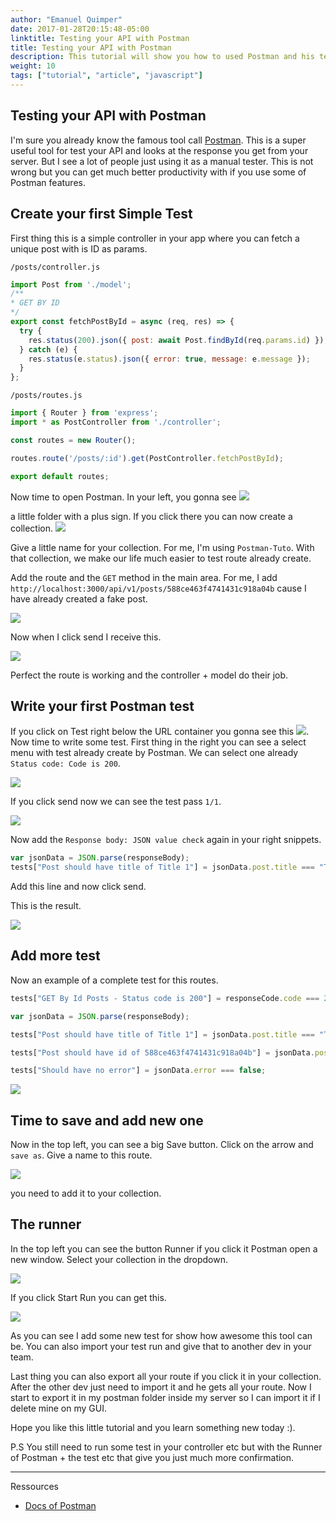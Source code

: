 ```yaml
---
author: "Emanuel Quimper"
date: 2017-01-28T20:15:48-05:00
linktitle: Testing your API with Postman
title: Testing your API with Postman
description: This tutorial will show you how to used Postman and his testing tools.
weight: 10
tags: ["tutorial", "article", "javascript"]
---
```


## Testing your API with Postman

I'm sure you already know the famous tool call [Postman](https://www.getpostman.com). This is a super useful tool for test your API and looks at the response you get from your server. But I see a lot of people just using it as a manual tester. This is not wrong but you can get much better productivity with if you use some of Postman features.

## Create your first Simple Test

First thing this is a simple controller in your app where you can fetch a unique post with is ID as params.

`/posts/controller.js`

```js
import Post from './model';
/**
* GET BY ID
*/
export const fetchPostById = async (req, res) => {
  try {
    res.status(200).json({ post: await Post.findById(req.params.id) });
  } catch (e) {
    res.status(e.status).json({ error: true, message: e.message });
  }
};
```

`/posts/routes.js`

```js
import { Router } from 'express';
import * as PostController from './controller';

const routes = new Router();

routes.route('/posts/:id').get(PostController.fetchPostById);

export default routes;
```

Now time to open Postman. In your left, you gonna see ![](https://image.ibb.co/fV0DJ5/sB0MxDA.png)

a little folder with a plus sign. If you click there you can now create a collection. ![](https://image.ibb.co/e6yYJ5/fH7iOrk.png)

Give a little name for your collection. For me, I'm using `Postman-Tuto`. With that collection, we make our life much easier to test route already create.

Add the route and the `GET` method in the main area. For me, I add `http://localhost:3000/api/v1/posts/588ce463f4741431c918a04b` cause I have already created a fake post.

![](https://image.ibb.co/cGdB5k/8IjnuIJ.png)

Now when I click send I receive this.

![](https://image.ibb.co/cjOB5k/bTBgJYa.png)

Perfect the route is working and the controller + model do their job.

## Write your first Postman test

If you click on Test right below the URL container you gonna see this ![](https://image.ibb.co/d7dNBQ/yl3ocAW.png). Now time to write some test. First thing in the right you can see a select menu with test already create by Postman. We can select one already `Status code: Code is 200`.

![](https://image.ibb.co/gVMaWQ/ykMf8Mb.png)

If you click send now we can see the test pass `1/1`.

![](https://image.ibb.co/ngbLy5/Yft8e5Y.png)

Now add the `Response body: JSON value check` again in your right snippets.

```js
var jsonData = JSON.parse(responseBody);
tests["Post should have title of Title 1"] = jsonData.post.title === "Title 1";
```

Add this line and now click send.

This is the result.

![](https://image.ibb.co/m7eJkk/q90y932.png)

## Add more test

Now an example of a complete test for this routes.

```js
tests["GET By Id Posts - Status code is 200"] = responseCode.code === 200;

var jsonData = JSON.parse(responseBody);

tests["Post should have title of Title 1"] = jsonData.post.title === "Title 1";

tests["Post should have id of 588ce463f4741431c918a04b"] = jsonData.post._id === "588ce463f4741431c918a04b";

tests["Should have no error"] = jsonData.error === false;
```

![](https://image.ibb.co/iKJ5WQ/aNgcIXm.png)

## Time to save and add new one

Now in the top left, you can see a big Save button. Click on the arrow and `save as`. Give a name to this route.

![](https://image.ibb.co/eUNokk/rZfw6fP.png)

you need to add it to your collection.


## The runner

In the top left you can see the button Runner if you click it Postman open a new window. Select your collection in the dropdown.

![](https://image.ibb.co/h5EerQ/wZRSxWz.png)

If you click Start Run you can get this.

![](https://image.ibb.co/dY2Ay5/p2luDGi.png)

As you can see I add some new test for show how awesome this tool can be. You can also import your test run and give that to another dev in your team.

Last thing you can also export all your route if you click it in your collection. After the other dev just need to import it and he gets all your route. Now I start to export it in my postman folder inside my server so I can import it if I delete mine on my GUI.

Hope you like this little tutorial and you learn something new today :).

P.S You still need to run some test in your controller etc but with the Runner of Postman + the test etc that give you just much more confirmation.

---

Ressources

- [Docs of Postman](https://www.getpostman.com/docs)
